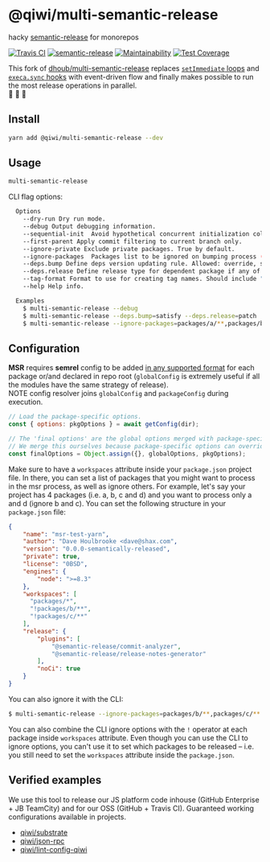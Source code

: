 # @qiwi/multi-semantic-release
hacky [semantic-release](https://github.com/semantic-release/semantic-release) for monorepos

[![Travis CI](https://travis-ci.com/qiwi/multi-semantic-release.svg?branch=master)](https://travis-ci.com/qiwi/multi-semantic-release)
[![semantic-release](https://img.shields.io/badge/%20%20%F0%9F%93%A6%F0%9F%9A%80-semantic--release-e10079.svg?style=flat)](https://github.com/semantic-release/semantic-release)
[![Maintainability](https://api.codeclimate.com/v1/badges/c6ee027803a794f1d67d/maintainability)](https://codeclimate.com/github/qiwi/multi-semantic-release/maintainability)
[![Test Coverage](https://api.codeclimate.com/v1/badges/c6ee027803a794f1d67d/test_coverage)](https://codeclimate.com/github/qiwi/multi-semantic-release/test_coverage)

This fork of [dhoub/multi-semantic-release](https://github.com/dhoulb/multi-semantic-release) replaces [`setImmediate` loops](https://github.com/dhoulb/multi-semantic-release/blob/561a8e66133d422d88008c32c479d1148876aba4/lib/wait.js#L13)
and [`execa.sync` hooks](https://github.com/dhoulb/multi-semantic-release/blob/561a8e66133d422d88008c32c479d1148876aba4/lib/execaHook.js#L5) with event-driven flow and finally makes possible to run the most release operations in parallel.  
🎉 🎉 🎉

## Install

```sh
yarn add @qiwi/multi-semantic-release --dev
```

## Usage

```sh
multi-semantic-release
```

CLI flag options:

```sh
  Options
    --dry-run Dry run mode.
    --debug Output debugging information.
    --sequential-init  Avoid hypothetical concurrent initialization collisions.
    --first-parent Apply commit filtering to current branch only.
    --ignore-private Exclude private packages. True by default.
	--ignore-packages  Packages list to be ignored on bumping process (append to the ones that already exist at package.json workspaces)
    --deps.bump Define deps version updating rule. Allowed: override, satisfy, inherit.
	--deps.release Define release type for dependent package if any of its deps changes. Supported values: patch, minor, major, inherit.
    --tag-format Format to use for creating tag names. Should include "name" and "version" vars. Default: "${name}@${version}" generates "package-name@1.0.0"
    --help Help info.

  Examples
    $ multi-semantic-release --debug
	$ multi-semantic-release --deps.bump=satisfy --deps.release=patch
	$ multi-semantic-release --ignore-packages=packages/a/**,packages/b/**
```

## Configuration
**MSR** requires **semrel** config to be added [in any supported format](https://github.com/semantic-release/semantic-release/blob/master/docs/usage/configuration.md#configuration) for each package or/and declared in repo root (`globalConfig` is extremely useful if all the modules have the same strategy of release).  
NOTE config resolver joins `globalConfig` and `packageConfig` during execution.
```javascript
// Load the package-specific options.
const { options: pkgOptions } = await getConfig(dir);

// The 'final options' are the global options merged with package-specific options.
// We merge this ourselves because package-specific options can override global options.
const finalOptions = Object.assign({}, globalOptions, pkgOptions);
```

Make sure to have a `workspaces` attribute inside your `package.json` project file. In there, you can set a list of packages that you might want to process in the msr process, as well as ignore others. For example, let's say your project has 4 packages (i.e. a, b, c and d) and you want to process only a and d (ignore b and c). You can set the following structure in your `package.json` file:

```json
{
	"name": "msr-test-yarn",
	"author": "Dave Houlbrooke <dave@shax.com",
	"version": "0.0.0-semantically-released",
	"private": true,
	"license": "0BSD",
	"engines": {
		"node": ">=8.3"
	},
	"workspaces": [
      "packages/*",
      "!packages/b/**",
      "!packages/c/**"
	],
	"release": {
		"plugins": [
			"@semantic-release/commit-analyzer",
			"@semantic-release/release-notes-generator"
		],
		"noCi": true
	}
}
```

You can also ignore it with the CLI:

```bash
$ multi-semantic-release --ignore-packages=packages/b/**,packages/c/**
```

You can also combine the CLI ignore options with the `!` operator at each package inside `workspaces` attribute. Even though you can use the CLI to ignore options, you can't use it to set which packages to be released – i.e. you still need to set the `workspaces` attribute inside the `package.json`.

## Verified examples
We use this tool to release our JS platform code inhouse (GitHub Enterprise + JB TeamCity) and for our OSS (GitHub + Travis CI). Guaranteed working configurations available in projects.
* [qiwi/substrate](https://github.com/qiwi/substrate)
* [qiwi/json-rpc](https://github.com/qiwi/json-rpc)
* [qiwi/lint-config-qiwi](https://github.com/qiwi/lint-config-qiwi)
